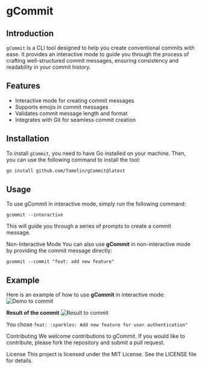 # gCommit

## Introduction

`gCommit` is a CLI tool designed to help you create conventional commits with ease. It provides an interactive mode to guide you through the process of crafting well-structured commit messages, ensuring consistency and readability in your commit history.

## Features

- Interactive mode for creating commit messages
- Supports emojis in commit messages
- Validates commit message length and format
- Integrates with Git for seamless commit creation

## Installation

To install `gCommit`, you need to have Go installed on your machine. Then, you can use the following command to install the tool:

```sh
go install github.com/Tomelin/gCommit@latest
````

## Usage

To use gCommit in interactive mode, simply run the following command:

```
gcommit --interactive
```

This will guide you through a series of prompts to create a commit message.

Non-Interactive Mode
You can also use **gCommit** in non-interactive mode by providing the commit message directly:

````
gcommit --commit "feat: add new feature"
````

## Example
Here is an example of how to use **gCommit** in interactive mode:
![Demo to commit](./.assets/imgs/demo.gif)

**Result of the commit**
![Result to commit](./.assets/imgs/result.png)

You chose ```feat: :sparkles: Add new feature for user authentication"```

Contributing
We welcome contributions to gCommit. If you would like to contribute, please fork the repository and submit a pull request.

License
This project is licensed under the MIT License. See the LICENSE file for details.
